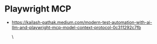 # Playwright MCP

- <https://kailash-pathak.medium.com/modern-test-automation-with-ai-llm-and-playwright-mcp-model-context-protocol-0c311292c7fb>

  \
